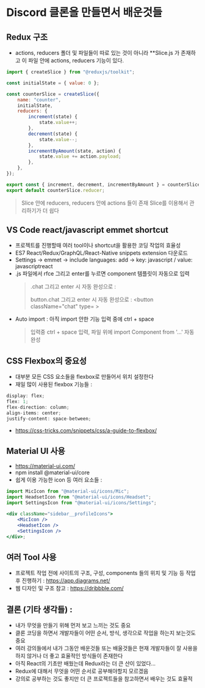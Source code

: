 # Discord 클론을 만들면서 배운것들

## Redux 구조

- actions, reducers 폴더 및 파일들이 따로 있는 것이 아니라 \*\*Slice.js 가 존재하고 이 파일 안에 actions, reducers 기능이 있다.

```jsx
import { createSlice } from "@reduxjs/toolkit";

const initialState = { value: 0 };

const counterSlice = createSlice({
	name: "counter",
	initialState,
	reducers: {
		increment(state) {
			state.value++;
		},
		decrement(state) {
			state.value--;
		},
		incrementByAmount(state, action) {
			state.value += action.payload;
		},
	},
});

export const { increment, decrement, incrementByAmount } = counterSlice.actions;
export default counterSlice.reducer;
```

> Slice 안에 reducers, reducers 안에 actions 들이 존재
> Slice를 이용해서 관리하기가 더 쉽다

## VS Code react/javascript emmet shortcut

- 프로젝트를 진행할때 여러 tool이나 shortcut을 활용한 코딩 작업의 효율성
- ES7 React/Redux/GraphQL/React-Native snippets extension 다운로드
- Settings -> emmet → include languages: add → key: javascript / value: javascriptreact
- .js 파일에서 rfce 그리고 enter를 누르면 component 템플릿이 자동으로 입력
  > .chat 그리고 enter 시 자동 완성으로 : <div className="chat"> </div>
  > button.chat 그리고 enter 시 자동 완성으로 : <button className="chat" type= > </button>
- Auto import : 아직 import 안한 기능 입력 중에 ctrl + space
  > <Component /> 입력중 ctrl + space 입력, 파일 위에 import Component from '...' 자동완성

## CSS Flexbox의 중요성

- 대부분 모든 CSS 요소들을 flexbox로 만들어서 위치 설정한다
- 재일 많이 사용된 flexbox 기능들 :

```jsx
display: flex;
flex: 1;
flex-direction: column;
align-items: center;
justify-content: space-between;
```

- https://css-tricks.com/snippets/css/a-guide-to-flexbox/

## Material UI 사용

- https://material-ui.com/
- npm install @material-ui/core
- 쉽게 이용 가능한 icon 등 여러 요소들 :

```jsx
import MicIcon from "@material-ui/icons/Mic";
import HeadsetIcon from "@material-ui/icons/Headset";
import SettingsIcon from "@material-ui/icons/Settings";

<div className="sidebar__profileIcons">
	<MicIcon />
	<HeadsetIcon />
	<SettingsIcon />
</div>;
```

## 여러 Tool 사용

- 프로젝트 작업 전에 사이트의 구조, 구성, components 들의 위치 및 기능 등 작업 후 진행하기 : https://app.diagrams.net/
- 웹 디자인 및 구조 참고 : https://dribbble.com/

## 결론 (기타 생각들) :

- 내가 무엇을 만들기 위해 먼저 보고 느끼는 것도 중요
- 클론 코딩을 하면서 개발자들이 어떤 순서, 방식, 생각으로 작업을 하는지 보는것도 중요
- 여러 강의들에서 내가 그동안 배운것들 또는 배울것들은 현재 개발자들이 잘 사용을 하지 않거나 더 좋고 효율적인 방식들이 존재한다
- 아직 React의 기초만 배웠는데 Redux라는 더 큰 산이 있었다...
- Redux에 대해서 무엇을 어떤 순서로 공부해야할지 모르겠음
- 강의로 공부하는 것도 좋지만 더 큰 프로젝트들을 참고하면서 배우는 것도 효율적
